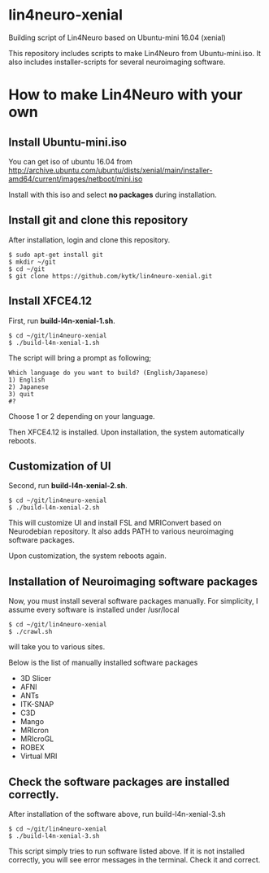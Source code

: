 # lin4neuro-xenial
Building script of Lin4Neuro based on Ubuntu-mini 16.04 (xenial)

This repository includes scripts to make Lin4Neuro from Ubuntu-mini.iso.
It also includes installer-scripts for several neuroimaging software.

# How to make Lin4Neuro with your own

## Install Ubuntu-mini.iso

You can get iso of ubuntu 16.04 from http://archive.ubuntu.com/ubuntu/dists/xenial/main/installer-amd64/current/images/netboot/mini.iso

Install with this iso and select **no packages** during installation.

## Install git and clone this repository

After installation, login and clone this repository.

    $ sudo apt-get install git
    $ mkdir ~/git
    $ cd ~/git
    $ git clone https://github.com/kytk/lin4neuro-xenial.git

## Install XFCE4.12

First, run **build-l4n-xenial-1.sh**.

    $ cd ~/git/lin4neuro-xenial
    $ ./build-l4n-xenial-1.sh

The script will bring a prompt as following;

    Which language do you want to build? (English/Japanese)
    1) English
    2) Japanese
    3) quit
    #? 

Choose 1 or 2 depending on your language.

Then XFCE4.12 is installed. Upon installation, the system automatically reboots.

## Customization of UI

Second, run **build-l4n-xenial-2.sh**.

    $ cd ~/git/lin4neuro-xenial
    $ ./build-l4n-xenial-2.sh

This will customize UI and install FSL and MRIConvert based on Neurodebian repository. It also adds PATH to various neuroimaging software packages.

Upon customization, the system reboots again.

## Installation of Neuroimaging software packages

Now, you must install several software packages manually.
For simplicity, I assume every software is installed under /usr/local

    $ cd ~/git/lin4neuro-xenial
    $ ./crawl.sh

will take you to various sites.

Below is the list of manually installed software packages

* 3D Slicer
* AFNI
* ANTs
* ITK-SNAP
* C3D
* Mango
* MRIcron
* MRIcroGL
* ROBEX
* Virtual MRI

## Check the software packages are installed correctly.

After installation of the software above, run build-l4n-xenial-3.sh

    $ cd ~/git/lin4neuro-xenial
    $ ./build-l4n-xenial-3.sh

This script simply tries to run software listed above.
If it is not installed correctly, you will see error messages in the terminal. Check it and correct.

<!---
## Prepare for remastering

If everything is set, run the script below.

    $ cd ~/git/lin4neuro-xenial
    $ ./build-l4n-xenial-4.sh

This will install customized Remastersys. Since remastersys stops developing, we customized the remastersys so it works for our need.

Configuration of remastersys is found in /etc/remastersys.conf

Modify the setting as you wish.

## (optional but important) Change UID in casper

If you work under VirtualBox circumstance, you need to do the following.
When you use VirtualBox Guest Additions, you need to add your username to vboxsf group. The id of vboxsf will be 999, which conflicts with uid of the user (custom) in live media. In order to avoid the conflict, change uid in casper settings.

    $ cd /usr/share/initramfs-tools/scripts/casper-bottom
    $ sudo nano 25adduser

around line 51, you will find

    db_set passwd/user-uid 999

You change 999 to 990.

## Remastering

Now you are ready to remaster the system.

    $ cd ~/git/lin4neuro-xenial
    $ ./l4n_remastering.sh

will make iso in /home/remastersys/remastersys.

You can share the iso with others.
--->

 

